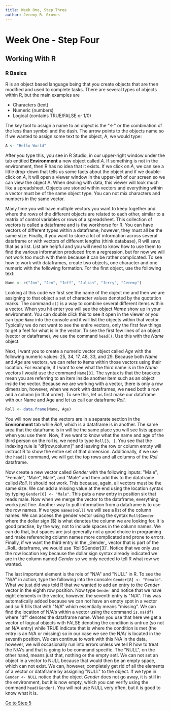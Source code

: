 ```yaml
---
title: Week One, Step Three
author: Jeremy R. Groves
---
```


# Week One - Step Four
## Working With R

### R Basics
R is an object based language being that you create objects that are then modified and used to complete tasks. There are several types of objects within R, but the main examples are  

- Characters (text)
- Numeric (numbers)
- Logical (contains TRUE/FALSE or 1/0)  

The key tool to assign a name to an object is the "<-" or the combination of the less than symbol and the dash. The arrow points to the objects name so if we wanted to assign some text to the object, A, we would type:  

```R
A <- "Hello World"
```

After you type this, you see in R Studio, in our upper-right window under the tab entitled **Environment** a new object called _A_. If something is not in the environment, then R has no idea that it exists. If we click on _A_, we can see a little drop-down that tells us some facts about the object and if we double-click on _A_, it will open a viewer window in the upper-left of our screen so we can view the object A. When dealing with data, this viewer will look much like a spreadsheet. Objects are storied within vectors and everything within a vector must be of the same object type. You can not mix characters and numbers in the same vector.

Many time you will have multiple vectors you want to keep together and where the rows of the different objects are related to each other, similar to a matrix of control variables or rows of a spreadsheet. This collection of vectors is called a dataframe and is the workhorse for R. You can have vectors of different types within a dataframe; however, they must all be the same size. Finally, if you want to store a lot of information across several dataframe or with vectors of different lengths (think database), R will save that as a list. List are helpful and you will need to know how to use them to find the various information produced from a regression, but for now we will not work too much with them because it can be rather complicated. To see how to work with dataframes, create two objects, one character and one numeric with the following formation. For the first object, use the following text:  

```R
Name <- c("Jon", "Jen", "Jeff", "Julian", "Jerry", "Jeremy")
```

Looking at this code we first see the name of the object me and then we are assigning to that object a set of character values denoted by the quotation marks. The command `c()` is a way to combine several different items within a vector. When you hit enter you will see the object _Name_ show up in your environment. You can double click this to see it open in the viewer or you can type `Name` into the console and it will list the objects within that vector. Typically we do not want to see the entire vectors, only the first few things to get a feel for what is in the vector. To see the first few lines of an object (vector or dataframe), we use the command `head()`. Use this with the _Name_ object. 

Next, I want you to create a numeric vector object called _Age_ with the following numeric values: 25, 34, 17, 48, 33, and 29. Because both _Name_ and _Age_ are vectors, we can refer to items within those vectors using their location. For example, if I want to see what the third name is in the _Name_ vectors I would use the command `Name[3]`. The syntax is that the brackets mean you are referring to an item inside another item such as an object inside the vector. Because we are working with a vector, there is only a row dimension, however, when we work with dataframes, we need both a row and a column (in that order). To see this, let us first make our dataframe with our Name and Age and let us call our dataframe _Roll_.  
  
```R
Roll <- data.frame(Name, Age)
```

You will now see that the vectors are in a separate section in the **Environment** tab while _Roll_, which is a dataframe is in another. The same area that the dataframe is in will be the same place you will see lists appear when you use them. Now, if we want to know what the name and age of the third person on the roll is, we need to type `Roll[3, ]`. You see that the indexing rule is "df[row,column]" and leaving the row or column empty will instruct R to show the entire set of that dimension. Additionally, if we use the `head()` command, we will get the top rows and all columns of the _Roll_ dataframe.  

Now create a new vector called _Gender_ with the following inputs: "Male", "Female", "Male", Male", and "Male" and then add this to the dataframe called _Roll_. It should not work. This because, again, all vectors must be the same size. We can add a missing value at the end using the location syntax by typing `Gender[6] <- "Male"`. This puts a new entry in position six that reads male. Now when we merge the vector to the dataframe, everything works just fine. Another way to pull information from a dataframe is to use the row names. If we type `names(Roll)` we will see a list of the column names. We can access the gender vector using the syntax `Roll$Gender` where the dollar sign ($) is what denotes the column we are looking for. It is good practise, by the way, not to include spaces in the column names. We can do that, but spaces are just generally not a good choice in programing and make referencing column names more complicated and prone to errors. Finally, if we want the third entry in the _Gender_ vector that is part of the _Roll_ dataframe, we would use `Roll$Gender[3]`. Notice that we only use the row location key because the dollar sign syntax already indicated we are in the column named _Gender_ so we only needed to tell R what row we wanted. 

The last important element is the role of "N/A" and "NULL" in R. To see the "N/A" in action, type the following into the console: `Gender[8] <- "Female"`. What we just did was told R that we wanted to add an entry to the _Gender_ vector in the eighth row position. Now type `Gender` and notice that we have eight elements in the vector, however, the seventh entry is "N/A". This was automatically added because we can not have an empty spot in a vector and so R fills that with "N/A" which essentially means "missing". We can find the location of N/A's within a vector using the command `is.na(df)` where "df" denotes the dataframe name. When you use that here we get a vector of logical objects with FALSE denoting the condition is untrue (so not an N/A entry) while TRUE indicate that is where the condition is met (the entry is an N/A or missing) so in our case we see the N/A/ is located in the seventh position. We can continue to work with this N/A in the data, however, we will occasionally run into errors unless we tell R how to treat the N/A's and that is going to be command specific.  The "NULL", on the other hand, means just that, nothing or the empty set!. We can not set an object in a vector to NULL because that would then be an empty space, which can not exist. We can, however, completely get rid of all the elements of a vector or dataframe by assigning "NULL" to the object. If we type in `Gender <- NULL` notice that the object _Gender_ does not go away, it is still in the environment, but it is now empty, which you can verify using the command `head(Gender)`. You will not use NULL very often, but it is good to know what it is.

[Go to Step 5](wk1.st5.md)

